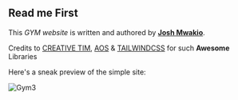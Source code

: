 ## Read me First

This *GYM website* is written and authored by **[Josh Mwakio](https://ke.linkedin.com/in/josh-mwakio-184a57b6)**.

Credits to [CREATIVE TIM](https://www.creative-tim.com/learning-lab/tailwind-starter-kit/presentation), [AOS](https://michalsnik.github.io/aos/) & [TAILWINDCSS](tailwindcss.com) for such **Awesome** Libraries

Here's a sneak preview of the simple site:

![Gym3](https://user-images.githubusercontent.com/29981723/111006543-09f42a00-839e-11eb-9f96-8ed98d9216c1.gif)
